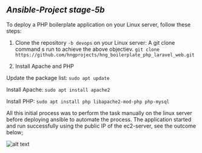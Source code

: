 ## _Ansible-Project stage-5b_

To deploy a PHP boilerplate application on your Linux server, follow these steps:

1. Clone the repository `-b devops` on your Linux server:
A git clone command s run to achieve the above objectiev. `git clone https://github.com/hngprojects/hng_boilerplate_php_laravel_web.git`

2. Install Apache and PHP

Update the package list: `sudo apt update`

Install Apache: `sudo apt install apache2`

Install PHP: `sudo apt install php libapache2-mod-php php-mysql`

All this initial process was to perform the task manually on the linux server before deploying ansible to automate the process.
The application started and run successfully using the public IP of the ec2-server, see the outcome below;

![alt text](image.png)

